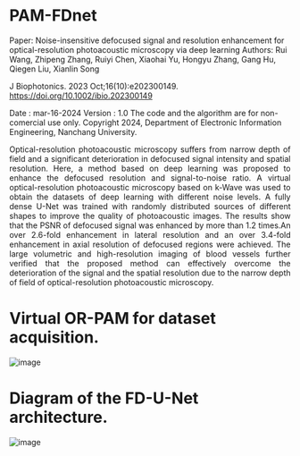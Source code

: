 # PAM-FDnet
Paper: Noise-insensitive defocused signal and resolution enhancement for optical-resolution photoacoustic microscopy via deep learning
Authors: Rui Wang, Zhipeng Zhang, Ruiyi Chen, Xiaohai Yu, Hongyu Zhang, Gang Hu, Qiegen Liu, Xianlin Song

J Biophotonics. 2023 Oct;16(10):e202300149.
https://doi.org/10.1002/ibio.202300149

Date : mar-16-2024
Version : 1.0
The code and the algorithm are for non-comercial use only.
Copyright 2024, Department of Electronic Information Engineering, Nanchang University.

<div align="justify">
Optical-resolution photoacoustic microscopy suffers from narrow depth of field and a significant deterioration in defocused signal intensity and spatial resolution.
Here, a method based on deep learning was proposed to enhance the defocused resolution and signal-to-noise ratio. A virtual optical-resolution photoacoustic microscopy based on k-Wave was used to obtain the datasets of deep learning with different noise levels.
A fully dense U-Net was trained with randomly distributed sources of different shapes to improve the quality of photoacoustic images. 
The results show that the PSNR of defocused signal was enhanced by more than 1.2 times.An over 2.6-fold enhancement in lateral resolution and an over 3.4-fold enhancement in axial resolution of defocused regions were achieved. The large volumetric and
high-resolution imaging of blood vessels further verified that the proposed method can effectively overcome the deterioration of the signal and the spatial resolution due to the narrow depth of field of optical-resolution photoacoustic microscopy. 
</div>

# Virtual OR-PAM for dataset acquisition.
![image](https://github.com/yqx7150/FD-Unet/assets/26964726/693a20ab-dc6d-40f7-af10-76c2e20139b3)

# Diagram of the FD-U-Net architecture.
![image](https://github.com/yqx7150/FD-Unet/assets/26964726/2f721244-e893-4ca3-a0bc-af297e6cdf1d)
